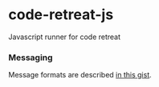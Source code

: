 code-retreat-js
===============

Javascript runner for code retreat

### Messaging

Message formats are described [in this gist](https://gist.github.com/spikeheap/72a6b67bafeb4504fce4).
